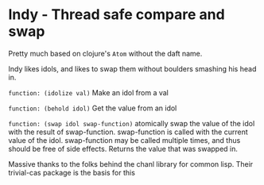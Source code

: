 # Indy - Thread safe compare and swap

Pretty much based on clojure's `Atom` without the daft name.

Indy likes idols, and likes to swap them without boulders smashing his head in.

`function: (idolize val)` Make an idol from a val

`function: (behold idol)` Get the value from an idol

`function: (swap idol swap-function)` atomically swap the value of the idol with the result of swap-function. swap-function is called with the current value of the idol. swap-function may be called multiple times, and thus should be free of side effects.  Returns the value that was swapped in.

Massive thanks to the folks behind the chanl library for common lisp. Their trivial-cas package is the basis for this
